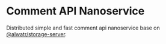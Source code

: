 # Comment API Nanoservice

Distributed simple and fast comment api nanoservice base on [@alwatr/storage-server](../storage-server/).
